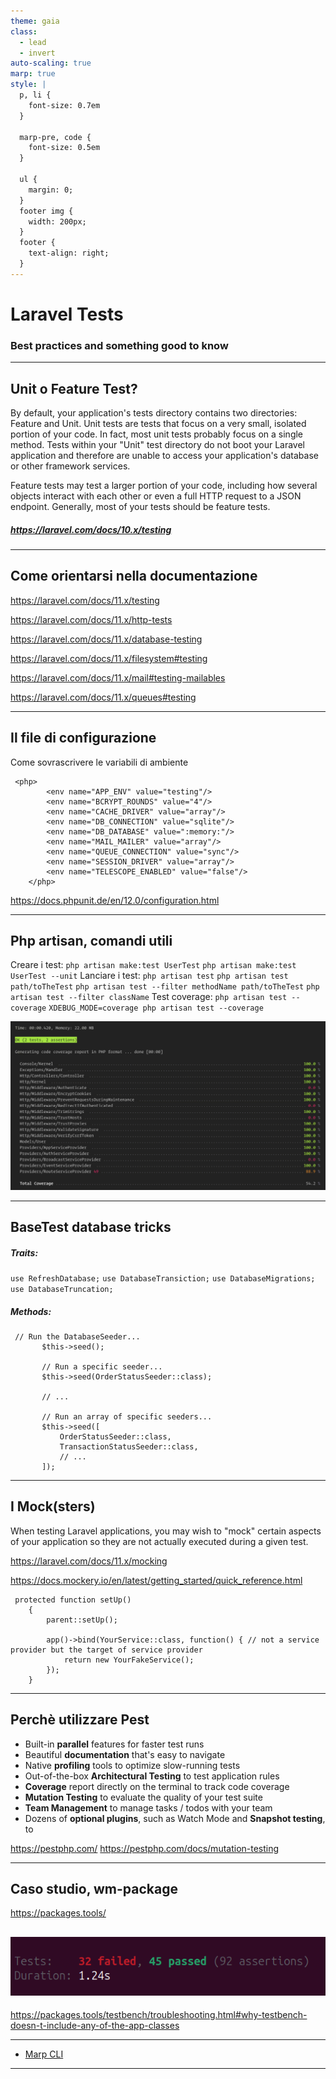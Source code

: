```yaml
---
theme: gaia
class:
  - lead
  - invert
auto-scaling: true
marp: true
style: |
  p, li {
    font-size: 0.7em
  }

  marp-pre, code {
    font-size: 0.5em
  }

  ul {
    margin: 0;
  }
  footer img {
    width: 200px;
  }
  footer {
    text-align: right;
  }
---
```


# Laravel Tests

### Best practices and something good to know

---

## Unit o Feature Test?

By default, your application's tests directory contains two directories: Feature and Unit. Unit tests are tests that focus on a very small, isolated portion of your code. In fact, most unit tests probably focus on a single method. Tests within your "Unit" test directory do not boot your Laravel application and therefore are unable to access your application's database or other framework services.

Feature tests may test a larger portion of your code, including how several objects interact with each other or even a full HTTP request to a JSON endpoint. Generally, most of your tests should be feature tests.

##### https://laravel.com/docs/10.x/testing

---

## Come orientarsi nella documentazione

https://laravel.com/docs/11.x/testing

https://laravel.com/docs/11.x/http-tests

https://laravel.com/docs/11.x/database-testing

https://laravel.com/docs/11.x/filesystem#testing

https://laravel.com/docs/11.x/mail#testing-mailables

https://laravel.com/docs/11.x/queues#testing

---

## Il file di configurazione

Come sovrascrivere le variabili di ambiente

```
 <php>
        <env name="APP_ENV" value="testing"/>
        <env name="BCRYPT_ROUNDS" value="4"/>
        <env name="CACHE_DRIVER" value="array"/>
        <env name="DB_CONNECTION" value="sqlite"/>
        <env name="DB_DATABASE" value=":memory:"/>
        <env name="MAIL_MAILER" value="array"/>
        <env name="QUEUE_CONNECTION" value="sync"/>
        <env name="SESSION_DRIVER" value="array"/>
        <env name="TELESCOPE_ENABLED" value="false"/>
    </php>
```

https://docs.phpunit.de/en/12.0/configuration.html

---

## Php artisan, comandi utili

Creare i test:
`php artisan make:test UserTest`
`php artisan make:test UserTest --unit`
Lanciare i test:
`php artisan test`
`php artisan test path/toTheTest`
`php artisan test --filter methodName path/toTheTest`
`php artisan test --filter className`
Test coverage:
`php artisan test --coverage`
`XDEBUG_MODE=coverage php artisan test --coverage`

![height:250px](image.png)

---

## BaseTest database tricks

##### Traits:

`use RefreshDatabase;`
`use DatabaseTransiction;`
`use DatabaseMigrations;`
`use DatabaseTruncation;`

##### Methods:

```
 // Run the DatabaseSeeder...
       $this->seed();

       // Run a specific seeder...
       $this->seed(OrderStatusSeeder::class);

       // ...

       // Run an array of specific seeders...
       $this->seed([
           OrderStatusSeeder::class,
           TransactionStatusSeeder::class,
           // ...
       ]);
```

---

## I Mock(sters)

When testing Laravel applications, you may wish to "mock" certain aspects of your application so they are not actually executed during a given test.

https://laravel.com/docs/11.x/mocking

https://docs.mockery.io/en/latest/getting_started/quick_reference.html

```
 protected function setUp()
    {
        parent::setUp();

        app()->bind(YourService::class, function() { // not a service provider but the target of service provider
            return new YourFakeService();
        });
    }
```

---

## Perchè utilizzare Pest

- Built-in **parallel** features for faster test runs
- Beautiful **documentation** that's easy to navigate
- Native **profiling** tools to optimize slow-running tests
- Out-of-the-box **Architectural Testing** to test application rules
- **Coverage** report directly on the terminal to track code coverage
- **Mutation Testing** to evaluate the quality of your test suite
- **Team Management** to manage tasks / todos with your team
- Dozens of **optional plugins**, such as Watch Mode and **Snapshot testing**, to

https://pestphp.com/
https://pestphp.com/docs/mutation-testing

---

## Caso studio, wm-package

https://packages.tools/

## ![alt text](image-1.png)

https://packages.tools/testbench/troubleshooting.html#why-testbench-doesn-t-include-any-of-the-app-classes

---

- [Marp CLI](https://github.com/marp-team/marp-cli)

---
